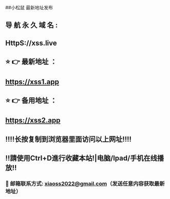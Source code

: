 ##小松鼠 最新地址发布 
##  导 航 永 久 域 名  :
## HttpS://xss.live
## ⭐️ 👉 最新地址 ：
## https://xss1.app
## ⭐️ 👉 备用地址 ：
## https://xss2.app
## ‼️‼️长按复制到浏览器里面访问以上网址‼️‼️
## ‼️請使用Ctrl+D進行收藏本站!|电脑/Ipad/手机在线播放‼️
### 📧 邮箱联系方式: xiaoss2022@gmail.com（发送任意内容获取最新地址）

